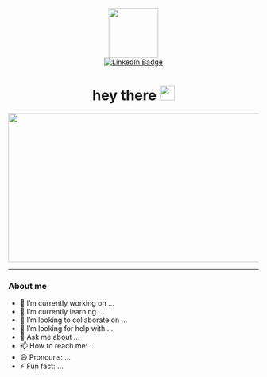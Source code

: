 <div id="header" align="center">
  <img src="https://media.giphy.com/media/M9gbBd9nbDrOTu1Mqx/giphy.gif" width="100"/>
</div>

<div id="badges" align="center">
  <a href="https://www.linkedin.com/in/kenta-yoshii-ba097a1a0/">
    <img src="https://img.shields.io/badge/LinkedIn-blue?style=for-the-badge&logo=linkedin&logoColor=white" alt="LinkedIn Badge"/>
  </a>
</div>
<div align="center">
<img src="https://komarev.com/ghpvc/?username=KentaYoshii&style=flat-square&color=blue" alt=""/>
<br/>
</div>
<div align="center"><h1>
  hey there
  <img src="https://media.giphy.com/media/hvRJCLFzcasrR4ia7z/giphy.gif" width="30px"/>
</h1></div>
<div align="center">
  <img src="https://media.giphy.com/media/yYSSBtDgbbRzq/giphy.gif" width="600" height="300"/>
</div>

---

### About me
- 🔭 I’m currently working on ...
- 🌱 I’m currently learning ...
- 👯 I’m looking to collaborate on ...
- 🤔 I’m looking for help with ...
- 💬 Ask me about ...
- 📫 How to reach me: ...
- 😄 Pronouns: ...
- ⚡ Fun fact: ...


<!--
**KentaYoshii/KentaYoshii** is a ✨ _special_ ✨ repository because its `README.md` (this file) appears on your GitHub profile.

Here are some ideas to get you started:


-->
